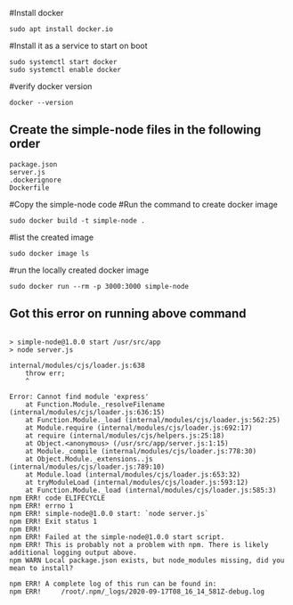 #Install docker
``` 
sudo apt install docker.io 
``` 
#Install it as a service to start on boot
```
sudo systemctl start docker 
sudo systemctl enable docker
```

#verify docker version
```
docker --version
```
## Create the simple-node files in the following order
```
package.json
server.js
.dockerignore
Dockerfile
```

#Copy the simple-node code
#Run the command to create docker image
```
sudo docker build -t simple-node .
```
#list the created image 
```
sudo docker image ls
```
#run the locally created docker image
```
sudo docker run --rm -p 3000:3000 simple-node
```
## Got this error on running above command
```

> simple-node@1.0.0 start /usr/src/app
> node server.js

internal/modules/cjs/loader.js:638
    throw err;
    ^

Error: Cannot find module 'express'
    at Function.Module._resolveFilename (internal/modules/cjs/loader.js:636:15)
    at Function.Module._load (internal/modules/cjs/loader.js:562:25)
    at Module.require (internal/modules/cjs/loader.js:692:17)
    at require (internal/modules/cjs/helpers.js:25:18)
    at Object.<anonymous> (/usr/src/app/server.js:1:15)
    at Module._compile (internal/modules/cjs/loader.js:778:30)
    at Object.Module._extensions..js (internal/modules/cjs/loader.js:789:10)
    at Module.load (internal/modules/cjs/loader.js:653:32)
    at tryModuleLoad (internal/modules/cjs/loader.js:593:12)
    at Function.Module._load (internal/modules/cjs/loader.js:585:3)
npm ERR! code ELIFECYCLE
npm ERR! errno 1
npm ERR! simple-node@1.0.0 start: `node server.js`
npm ERR! Exit status 1
npm ERR!
npm ERR! Failed at the simple-node@1.0.0 start script.
npm ERR! This is probably not a problem with npm. There is likely additional logging output above.
npm WARN Local package.json exists, but node_modules missing, did you mean to install?

npm ERR! A complete log of this run can be found in:
npm ERR!     /root/.npm/_logs/2020-09-17T08_16_14_581Z-debug.log

```
